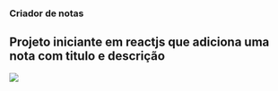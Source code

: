### Criador de notas

## Projeto iniciante em reactjs que adiciona uma nota com titulo e descrição
<img src="src/assets/projeto_react_1.gif">
